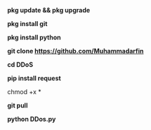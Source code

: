 **pkg update && pkg upgrade**

**pkg install git**

**pkg install python**

**git clone https://github.com/Muhammadarfin**

**cd DDoS**

**pip install request**

chmod +x *

**git pull**

**python DDos.py**

